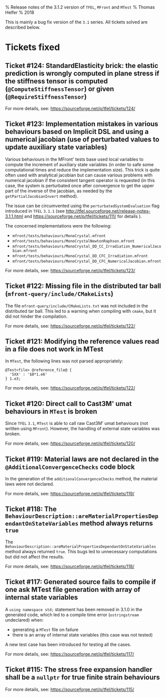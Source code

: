 % Release notes of the 3.1.2 version of `TFEL`, `MFront` and `MTest`
% Thomas Helfer
% 2018

This is mainly a bug fix version of the `3.1` series. All tickets
solved are described below.

# Tickets fixed

## Ticket #124: StandardElasticity brick: the elastic prediction is wrongly computed in plane stress if the stiffness tensor is computed (`@ComputeStiffnessTensor`) or given (`@RequireStiffnessTensor`)

For more details, see: <https://sourceforge.net/p/tfel/tickets/124/>

## Ticket #123: Implementation mistakes in various behaviours based on Implicit DSL and using a numerical jacobian (use of perturbated values to update auxiliary state variables)

Various behaviours in the MFront' tests base used local variables to
compute the increment of auxiliary state variables (in order to safe
some computational times and reduce the implementation size). This trick
is quite often used with analytical jacobian but can cause various
problems with numerical jacobian if the consistent tangent operator is
requested (in this case, the system is perturbated once after
convergence to get the upper part of the inverse of the jacobian, as
needed by the `getPartialJacobianInvert` method).

The issue can be circumvented using the `perturbatedSystemEvaluation`
flag introduced in `TFEL` `3.1.1` (see
<http://tfel.sourceforge.net/release-notes-3.1.1.html> and
<https://sourceforge.net/p/tfel/tickets/111/> for details ).

The concerned implementations were the following:

- `mfront/tests/behaviours/MonoCrystal.mfront`
- `mfront/tests/behaviours/MonoCrystalNewtonRaphson.mfront`
- `mfront/tests/behaviours/MonoCrystal_DD_CC_Irradiation_NumericalJacobian.mfront`
- `mfront/tests/behaviours/MonoCrystal_DD_CFC_Irradiation.mfront`
- `mfront/tests/behaviours/MonoCrystal_DD_CFC_NumericalJacobian.mfront`

For more details, see: <https://sourceforge.net/p/tfel/tickets/123/>

## Ticket #122: Missing file in the distributed tar ball (`mfront-query/include/CMakeLists`)

The file `mfront-query/include/CMakeLists.txt` was not included in the distributed tar ball.
This led to a warning when compiling with `cmake`, but it did not hinder the compilation.

For more details, see: <https://sourceforge.net/p/tfel/tickets/122/>

## Ticket #121: Modifying the reference values read in a file does not work in MTest

In `MTest`, the following lines was not parsed appropriately:

~~~~{.cpp}
@Test<file> @reference_file@ {
  'SXX' : '$8*1.e6'
} 1.e3;
~~~~

For more details, see: <https://sourceforge.net/p/tfel/tickets/122/>

## Ticket #120: Direct call to Cast3M' umat behaviours in `MTest` is broken

Since `TFEL` `3.1`, `MTest` is able to call raw Cast3M' umat behaviours
(not written using `MFront`). However, the handling of external state
variables was broken.

For more details, see: <https://sourceforge.net/p/tfel/tickets/120/>

## Ticket #119:	Material laws are not declared in the `@AdditionalConvergenceChecks` code block

In the generation of the `additionalConvergenceChecks` method, the
material laws were not declared.

For more details, see: <https://sourceforge.net/p/tfel/tickets/119/>

## Ticket #118: The `BehaviourDescription::areMaterialPropertiesDependantOnStateVariables` method always returns `true`

The
`BehaviourDescription::areMaterialPropertiesDependantOnStateVariables`
method always returned `true`. This bugs led to unnecessary computations
but did not affect the results.

For more details, see: <https://sourceforge.net/p/tfel/tickets/118/>

## Ticket #117: Generated source fails to compile if one ask MTest file generation with array of internal state variables

A `using namespace std;` statement has been removed in 3.1.0 in the generated code, which led to a compile time error (`ostringstream` undeclared) when:

- generating a `MTest` file on failure
- there is an array of internal state variables (this case was not tested)

A new test case has been introduced for testing all the cases.

For more details, see: <https://sourceforge.net/p/tfel/tickets/117/>

## Ticket #115: The stress free expansion handler shall be a `nullptr` for true finite strain behaviours

For more details, see: <https://sourceforge.net/p/tfel/tickets/115/>
